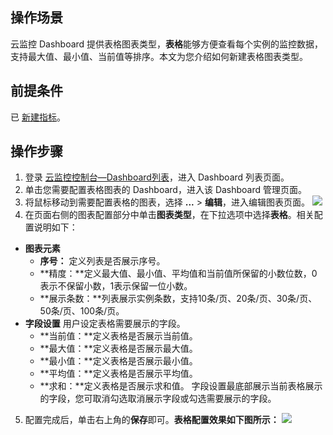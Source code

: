 ## 操作场景

云监控 Dashboard 提供表格图表类型，**表格**能够方便查看每个实例的监控数据，支持最大值、最小值、当前值等排序。本文为您介绍如何新建表格图表类型。


## 前提条件

已 [新建指标](https://cloud.tencent.com/document/product/248/46761)。


## 操作步骤

1. 登录 [云监控控制台—Dashboard列表](https://console.cloud.tencent.com/monitor/dashboard2/dashboards)，进入 Dashboard 列表页面。
2. 单击您需要配置表格图表的 Dashboard，进入该 Dashboard 管理页面。
3. 将鼠标移动到需要配置表格的图表，选择 **...** > **编辑**，进入编辑图表页面。
![](https://main.qcloudimg.com/raw/5fcfc72e432816f128feac8a6d3531d6.jpg)
4. 在页面右侧的图表配置部分中单击**图表类型**，在下拉选项中选择**表格**。相关配置说明如下：
 - **图表元素**
	- **序号：** 定义列表是否展示序号。
	- **精度：**定义最大值、最小值、平均值和当前值所保留的小数位数，0表示不保留小数，1表示保留一位小数。
	- **展示条数：**列表展示实例条数，支持10条/页、20条/页、30条/页、50条/页、100条/页。
 - **字段设置**
用户设定表格需要展示的字段。
	- **当前值：**定义表格是否展示当前值。
	- **最大值：**定义表格是否展示最大值。
	- **最小值：**定义表格是否展示最小值。
	- **平均值：**定义表格是否展示平均值。
	- **求和：**定义表格是否展示求和值。
  字段设置最底部展示当前表格展示的字段，您可取消勾选取消展示字段或勾选需要展示的字段。
5. 配置完成后，单击右上角的**保存**即可。**表格配置效果如下图所示：**
![](https://main.qcloudimg.com/raw/edc99afbf7f7c60ccfa9f3d6fe7848b9.png)
